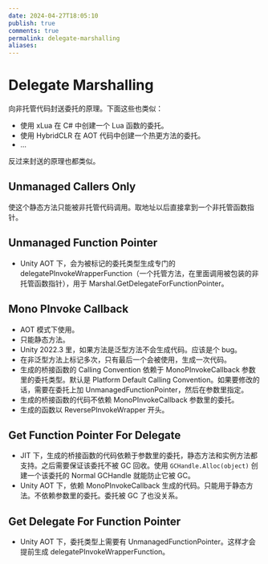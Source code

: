 ```yaml
---
date: 2024-04-27T18:05:10
publish: true
comments: true
permalink: delegate-marshalling
aliases:
---
```


# Delegate Marshalling

向非托管代码封送委托的原理。下面这些也类似：

- 使用 xLua 在 C# 中创建一个 Lua 函数的委托。
- 使用 HybridCLR 在 AOT 代码中创建一个热更方法的委托。
- ...

反过来封送的原理也都类似。

## Unmanaged Callers Only

使这个静态方法只能被非托管代码调用。取地址以后直接拿到一个非托管函数指针。

## Unmanaged Function Pointer

- Unity AOT 下，会为被标记的委托类型生成专门的 delegatePInvokeWrapperFunction（一个托管方法，在里面调用被包装的非托管函数指针），用于 Marshal.GetDelegateForFunctionPointer。

## Mono PInvoke Callback

- AOT 模式下使用。
- 只能静态方法。
- Unity 2022.3 里，如果方法是泛型方法不会生成代码。应该是个 bug。
- 在非泛型方法上标记多次，只有最后一个会被使用，生成一次代码。
- 生成的桥接函数的 Calling Convention 依赖于 MonoPInvokeCallback 参数里的委托类型。默认是 Platform Default Calling Convention。如果要修改的话，需要在委托上加 UnmanagedFunctionPointer，然后在参数里指定。
- 生成的桥接函数的代码不依赖 MonoPInvokeCallback 参数里的委托。
- 生成的函数以 ReversePInvokeWrapper 开头。

## Get Function Pointer For Delegate

- JIT 下，生成的桥接函数的代码依赖于参数里的委托，静态方法和实例方法都支持。之后需要保证该委托不被 GC 回收。使用 `GCHandle.Alloc(object)` 创建一个该委托的 Normal GCHandle 就能防止它被 GC。
- Unity AOT 下，依赖 MonoPInvokeCallback 生成的代码。只能用于静态方法。不依赖参数里的委托。委托被 GC 了也没关系。

## Get Delegate For Function Pointer

- Unity AOT 下，委托类型上需要有 UnmanagedFunctionPointer。这样才会提前生成 delegatePInvokeWrapperFunction。
